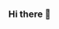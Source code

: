 ### Hi there 👋

<!--
**Pranshu1489/Pranshu1489** is a ✨ _special_ ✨ repository because its `README.md` (this file) appears on your GitHub profile.

Here are some ideas to get you started:

- 🔭 I’m currently working on 
- 🌱 I’m currently learning Data-structures
- 👯 I’m looking to collaborate on ...
- 🤔 I’m looking for help with python Projectts
- 💬 Ask me about 
- 📫 How to reach me: just drop a mail
- 😄 Pronouns: ...
- ⚡ Fun fact: ...
-->

